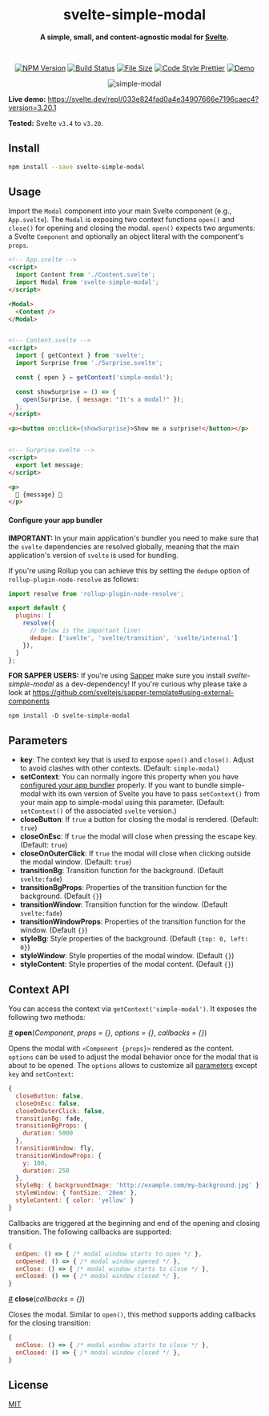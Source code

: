 <h1 align="center">
  svelte-simple-modal
</h1>

<div align="center">
  
  **A simple, small, and content-agnostic modal for [Svelte](https://svelte.dev).**
  
</div>

<br/>

<div align="center">
  
  [![NPM Version](https://img.shields.io/npm/v/svelte-simple-modal.svg?style=flat-square&color=7f99ff)](https://npmjs.org/package/svelte-simple-modal)
  [![Build Status](https://img.shields.io/travis/flekschas/svelte-simple-modal?color=a17fff&style=flat-square)](https://travis-ci.org/flekschas/svelte-simple-modal)
  [![File Size](http://img.badgesize.io/https://unpkg.com/svelte-simple-modal/src/Modal.svelte?compression=gzip&style=flat-square&color=e17fff)](https://unpkg.com/svelte-simple-modal)
  [![Code Style Prettier](https://img.shields.io/badge/code%20style-prettier-ff7fe1.svg?style=flat-square)](https://github.com/prettier/prettier#readme)
  [![Demo](https://img.shields.io/badge/demo-👍-ff7fa5.svg?style=flat-square)](https://svelte.dev/repl/033e824fad0a4e34907666e7196caec4?version=3.18.2)
  
</div>

<div id="teaser-matrices" align="center">
  
  ![simple-modal](https://user-images.githubusercontent.com/932103/57642565-9d335d00-7585-11e9-80c6-e4b835f02428.gif)
  
</div>

**Live demo:** https://svelte.dev/repl/033e824fad0a4e34907666e7196caec4?version=3.20.1

**Tested:** Svelte `v3.4` to `v3.20`.

## Install

```bash
npm install --save svelte-simple-modal
```

## Usage

Import the `Modal` component into your main Svelte component (e.g., `App.svelte`).
The `Modal` is exposing two context functions `open()` and `close()` for opening
and closing the modal. `open()` expects two arguments: a Svelte `Component` and optionally an object literal with the component's `props`.

```html
<!-- App.svelte -->
<script>
  import Content from './Content.svelte';
  import Modal from 'svelte-simple-modal';
</script>

<Modal>
  <Content />
</Modal>


<!-- Content.svelte -->
<script>
  import { getContext } from 'svelte';
  import Surprise from './Surprise.svelte';

  const { open } = getContext('simple-modal');

  const showSurprise = () => {
    open(Surprise, { message: "It's a modal!" });
  };
</script>

<p><button on:click={showSurprise}>Show me a surprise!</button></p>


<!-- Surprise.svelte -->
<script>
  export let message;
</script>

<p>
  🎉 {message} 🍾
</p>
```

#### Configure your app bundler

**IMPORTANT:** In your main application's bundler you need to make sure that the
`svelte` dependencies are resolved globally, meaning that the main application's
version of `svelte` is used for bundling.

If you're using Rollup you can achieve this by setting the `dedupe` option of `rollup-plugin-node-resolve` as follows:

```js
import resolve from 'rollup-plugin-node-resolve';

export default {
  plugins: [
    resolve({
      // Below is the important line!
      dedupe: ['svelte', 'svelte/transition', 'svelte/internal']
    }),
  ]
};
```

**FOR SAPPER USERS:** If you're using [Sapper](https://sapper.svelte.dev/) make sure you install _svelte-simple-modal_ as a dev-dependency! If you're curious why please take a look at https://github.com/sveltejs/sapper-template#using-external-components

```
npm install -D svelte-simple-modal
```


## Parameters

- **key**: The context key that is used to expose `open()` and `close()`. Adjust to avoid clashes with other contexts. (Default: `simple-modal`)
- **setContext**: You can normally ingore this property when you have [configured your app  bundler](#configure-your-app-bundler) properly. If you want to bundle simple-modal with its own version of Svelte you have to pass `setContext()` from your main app to simple-modal using this parameter. (Default: `setContext()` of the associated `svelte` version.)
- **closeButton**: If `true` a button for closing the modal is rendered. (Default: `true`)
- **closeOnEsc**:  If `true` the modal will close when pressing the escape key. (Default: `true`)
- **closeOnOuterClick**:  If `true` the modal will close when clicking outside the modal window. (Default: `true`)
- **transitionBg**: Transition function for the background. (Default `svelte:fade`)
- **transitionBgProps**: Properties of the transition function for the background. (Default `{}`)
- **transitionWindow**: Transition function for the window. (Default `svelte:fade`)
- **transitionWindowProps**: Properties of the transition function for the window. (Default `{}`)
- **styleBg**: Style properties of the background. (Default `{top: 0, left: 0}`)
- **styleWindow**: Style properties of the modal window. (Default `{}`)
- **styleContent**: Style properties of the modal content. (Default `{}`)


## Context API

You can access the context via `getContext('simple-modal')`. It exposes the following two methods:

<a name="open" href="#open">#</a> <b>open</b>(<i>Component</i>, <i>props = {}</i>, <i>options = {}</i>, <i>callbacks = {}</i>)

  Opens the modal with `<Component {props}>` rendered as the content. `options` can be used to adjust the modal behavior once for the modal that is about to be opened. The `options` allows to customize all [parameters](#parameters) except `key` and `setContext`:

  ```javascript
  {
    closeButton: false,
    closeOnEsc: false,
    closeOnOuterClick: false,
    transitionBg: fade,
    transitionBgProps: {
      duration: 5000
    },
    transitionWindow: fly,
    transitionWindowProps: {
      y: 100,
      duration: 250
    },
    styleBg: { backgroundImage: 'http://example.com/my-background.jpg' },
    styleWindow: { fontSize: '20em' },
    styleContent: { color: 'yellow' }
  }
  ```

  Callbacks are triggered at the beginning and end of the opening and closing transition. The following callbacks are supported:

  ```javascript
  {
    onOpen: () => { /* modal window starts to open */ },
    onOpened: () => { /* modal window opened */ },
    onClose: () => { /* modal window starts to close */ },
    onClosed: () => { /* modal window closed */ },
  }
  ```

<a name="close" href="#close">#</a> <b>close</b>(<i>callbacks = {}</i>)

  Closes the modal. Similar to `open()`, this method supports adding callbacks for the closing transition:

  ```javascript
  {
    onClose: () => { /* modal window starts to close */ },
    onClosed: () => { /* modal window closed */ },
  }
  ```

## License

[MIT](LICENSE)
